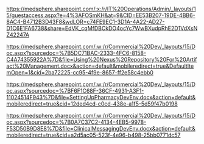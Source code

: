https://medsphere.sharepoint.com/:x:/r/IT%20Operations/Admin/_layouts/15/guestaccess.aspx?e=4%3AFOSmKH&at=9&CID=EE53B207-19DE-4BB6-8AC4-B4712B3D43F8&wdLOR=c74FE9EC1-3D1A-4A22-AD27-D1C6E1FA6738&share=EdVK_cqMfDBCkDO4ocYc7WwBXudpRhE2D1VdXsNZ42247A

https://medsphere.sharepoint.com/:w:/r/Commercial%20Dev/_layouts/15/Doc.aspx?sourcedoc=%7B5DC71BAC-2333-4FC6-8158-C4A74355922A%7D&file=Using%20Nexus%20Repository%20For%20Artifact%20Management.docx&action=default&mobileredirect=true&DefaultItemOpen=1&cid=2ba72225-cc95-4f9e-8657-ff2e58c4ebb0

https://medsphere.sharepoint.com/:w:/r/Commercial%20Dev/_layouts/15/Doc.aspx?sourcedoc=%7BF6F1C68F-36CF-4931-A3F1-11024514F943%7D&file=SettingUpPharmacyDevEnv.docx&action=default&mobileredirect=true&cid=12ded4cd-c0cd-438e-a1f5-5d59f47b0198

https://medsphere.sharepoint.com/:w:/r/Commercial%20Dev/_layouts/15/Doc.aspx?sourcedoc=%7B0A7C37C2-4134-4EB5-9978-F53D50B9D8E8%7D&file=ClinicalMessagingDevEnv.docx&action=default&mobileredirect=true&cid=a2d5ac05-523f-4e96-b498-25bb0771dc57